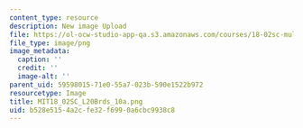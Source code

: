 ```yaml
---
content_type: resource
description: New image Upload
file: https://ol-ocw-studio-app-qa.s3.amazonaws.com/courses/18-02sc-multivariable-calculus-fall-2010/b528e5154a2cfe32f6990a6cbc9938c8_MIT18_02SC_L20Brds_10a.png
file_type: image/png
image_metadata:
  caption: ''
  credit: ''
  image-alt: ''
parent_uid: 59598015-71e0-55a7-023b-590e1522b972
resourcetype: Image
title: MIT18_02SC_L20Brds_10a.png
uid: b528e515-4a2c-fe32-f699-0a6cbc9938c8
---
```

